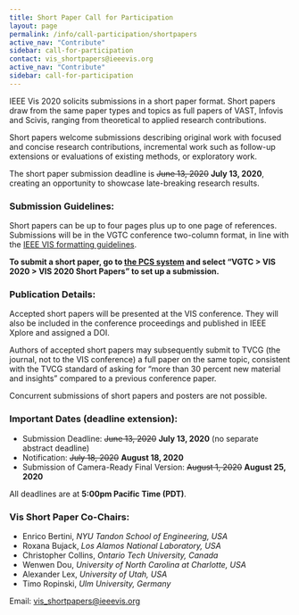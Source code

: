 ```yaml
---
title: Short Paper Call for Participation
layout: page
permalink: /info/call-participation/shortpapers
active_nav: "Contribute"
sidebar: call-for-participation
contact: vis_shortpapers@ieeevis.org
active_nav: "Contribute"
sidebar: call-for-participation
---
```


IEEE Vis 2020 solicits submissions in a short paper format. Short papers draw from the same paper types and topics as full papers of VAST, Infovis and Scivis, ranging from theoretical to applied research contributions. 

Short papers welcome submissions describing original work with focused and concise research contributions, incremental work such as follow-up extensions or evaluations of existing methods, or exploratory work.   

The short paper submission deadline is ~~June 13, 2020~~ **July 13, 2020**, creating an opportunity to showcase late-breaking research results.

### Submission Guidelines:

Short papers can be up to four pages plus up to one page of references. Submissions will be in the VGTC conference two-column format, in line with the [IEEE VIS formatting guidelines](http://junctionpublishing.org/vgtc/Tasks/camera.html).

**To submit a short paper, go to [the PCS system](https://new.precisionconference.com/submissions) and select “VGTC > VIS 2020 > VIS 2020 Short Papers” to set up a submission.**


### Publication Details:
Accepted short papers will be presented at the VIS conference. They will also be included in the conference proceedings and published in IEEE Xplore and assigned a DOI.  

Authors of accepted short papers may subsequently submit to TVCG (the journal, not to the VIS conference) a full paper on the same topic, consistent with the TVCG standard of asking for “more than 30 percent new material and insights” compared to a previous conference paper.

Concurrent submissions of short papers and posters are not possible.

### Important Dates (deadline extension):

* Submission Deadline: ~~June 13, 2020~~ **July 13, 2020** (no separate abstract deadline)
* Notification: ~~July 18, 2020~~ **August 18, 2020**
* Submission of Camera-Ready Final Version: ~~August 1, 2020~~ **August 25, 2020**

All deadlines are at **5:00pm Pacific Time (PDT)**.

### Vis Short Paper Co-Chairs:

* Enrico Bertini, *NYU Tandon School of Engineering, USA*
* Roxana Bujack, *Los Alamos National Laboratory, USA*
* Christopher Collins, *Ontario Tech University, Canada*
* Wenwen Dou, *University of North Carolina at Charlotte, USA*
* Alexander Lex, *University of Utah, USA* 
* Timo Ropinski, *Ulm University, Germany*

Email: [vis_shortpapers@ieeevis.org](mailto:vis_shortpapers@ieeevis.org)

